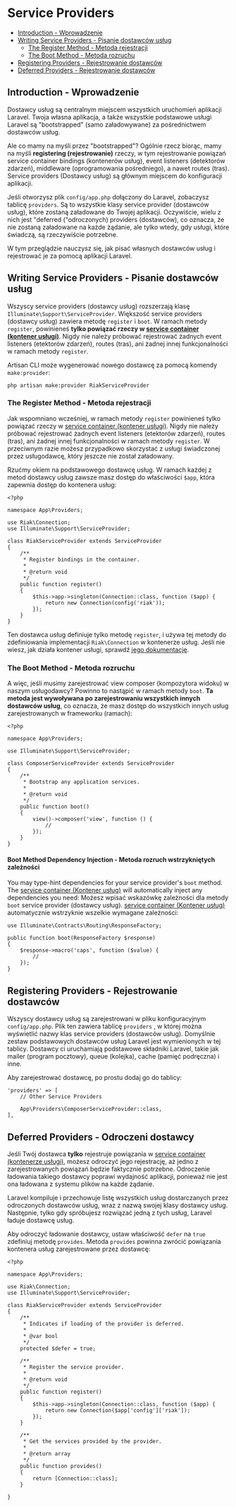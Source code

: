 # Service Providers

- [Introduction - Wprowadzenie](#introduction)
- [Writing Service Providers - Pisanie dostawców usług](#writing-service-providers)
    - [The Register Method - Metoda rejestracji](#the-register-method)
    - [The Boot Method - Metoda rozruchu](#the-boot-method)
- [Registering Providers - Rejestrowanie dostawców](#registering-providers)
- [Deferred Providers - Rejestrowanie dostawców](#deferred-providers)

<a name="introduction"></a>
## Introduction - Wprowadzenie


Dostawcy usług są centralnym miejscem wszystkich uruchomień aplikacji Laravel. Twoja własna aplikacja, a także wszystkie podstawowe usługi Laravel są "bootstrapped" (samo załadowywane) za pośrednictwem dostawców usług.

Ale co mamy na myśli przez "bootstrapped"? Ogólnie rzecz biorąc, mamy na myśli **registering (rejestrowanie)** rzeczy, w tym rejestrowanie powiązań service container bindings (kontenerów usług), event listeners (detektorów zdarzeń), middleware (oprogramowania pośredniego), a nawet routes (tras). Service providers (Dostawcy usług) są głównym miejscem do konfiguracji aplikacji.

Jeśli otworzysz plik `config/app.php` dołączony do Laravel, zobaczysz tablicę `providers`. Są to wszystkie klasy service provider (dostawców usług), które zostaną załadowane do Twojej aplikacji. Oczywiście, wielu z nich jest "deferred ("odroczonych) providers (dostawców), co oznacza, że nie zostaną załadowane na każde żądanie, ale tylko wtedy, gdy usługi, które świadczą, są rzeczywiście potrzebne.

W tym przeglądzie nauczysz się, jak pisać własnych dostawców usług i rejestrować je za pomocą aplikacji Laravel.

<a name="writing-service-providers"></a>
## Writing Service Providers - Pisanie dostawców usług

Wszyscy service providers (dostawcy usług) rozszerzają klasę `Illuminate\Support\ServiceProvider`. Większość service providers (dostawcy usług) zawiera metodę `register` i `boot`. W ramach metody `register`, powinieneś **tylko powiązać rzeczy w [service container (kontener usługi)](/docs/{{version}}/container)**. Nigdy nie należy próbować rejestrować żadnych event listeners (etektorów zdarzeń), routes (tras), ani żadnej innej funkcjonalności w ramach metody `register`.

Artisan CLI może wygenerować nowego dostawcę za pomocą komendy `make:provider`:

    php artisan make:provider RiakServiceProvider

<a name="the-register-method"></a>
### The Register Method - Metoda rejestracji

Jak wspomniano wcześniej, w ramach metody `register` powinieneś tylko powiązać rzeczy w [service container (kontener usługi)](/docs/{{version}}/container). Nigdy nie należy próbować rejestrować żadnych event listeners (etektorów zdarzeń), routes (tras), ani żadnej innej funkcjonalności w ramach metody `register`. W przeciwnym razie możesz przypadkowo skorzystać z usługi świadczonej przez usługodawcę, który jeszcze nie został załadowany.

Rzućmy okiem na podstawowego dostawcę usług. W ramach każdej z metod dostawcy usług zawsze masz dostęp do właściwości `$app`, która zapewnia dostęp do kontenera usług:

    <?php

    namespace App\Providers;

    use Riak\Connection;
    use Illuminate\Support\ServiceProvider;

    class RiakServiceProvider extends ServiceProvider
    {
        /**
         * Register bindings in the container.
         *
         * @return void
         */
        public function register()
        {
            $this->app->singleton(Connection::class, function ($app) {
                return new Connection(config('riak'));
            });
        }
    }

Ten dostawca usług definiuje tylko metodę `register`,  i używa tej metody do zdefiniowania implementacji `Riak\Connection` w kontenerze usług. Jeśli nie wiesz, jak działa kontener usługi, sprawdź [jego dokumentację](/docs/{{version}}/container).

<a name="the-boot-method"></a>
### The Boot Method - Metoda rozruchu

A więc, jeśli musimy zarejestrować view composer (kompozytora widoku) w naszym usługodawcy? Powinno to nastąpić w ramach metody `boot`. **Ta metoda jest wywoływana po zarejestrowaniu wszystkich innych dostawców usług**, co oznacza, że masz dostęp do wszystkich innych usług zarejestrowanych w frameworku (ramach):

    <?php

    namespace App\Providers;

    use Illuminate\Support\ServiceProvider;

    class ComposerServiceProvider extends ServiceProvider
    {
        /**
         * Bootstrap any application services.
         *
         * @return void
         */
        public function boot()
        {
            view()->composer('view', function () {
                //
            });
        }
    }

#### Boot Method Dependency Injection - Metoda rozruch wstrzykniętych zależności

You may type-hint dependencies for your service provider's `boot` method. The [service container (Kontener usług)](/docs/{{version}}/container) will automatically inject any dependencies you need:
Możesz wpisać wskazówkę zależności dla metody `boot` service provider (dostawcy usług). [service container (Kontener usług)](/docs/{{version}}/container) automatycznie wstrzyknie wszelkie wymagane zależności:

    use Illuminate\Contracts\Routing\ResponseFactory;

    public function boot(ResponseFactory $response)
    {
        $response->macro('caps', function ($value) {
            //
        });
    }

<a name="registering-providers"></a>
## Registering Providers - Rejestrowanie dostawców

Wszyscy dostawcy usług są zarejestrowani w pliku konfiguracyjnym `config/app.php`. Plik ten zawiera tablicę `providers` , w której można wyświetlić nazwy klas service providers (dostawców usług). Domyślnie zestaw podstawowych dostawców usług Laravel jest wymienionych w tej tablicy. Dostawcy ci uruchamiają podstawowe składniki Laravel, takie jak mailer (program pocztowy), queue (kolejka), cache (pamięć podręczna) i inne.

Aby zarejestrować dostawcę, po prostu dodaj go do tablicy:

    'providers' => [
        // Other Service Providers

        App\Providers\ComposerServiceProvider::class,
    ],

<a name="deferred-providers"></a>
## Deferred Providers - Odroczeni dostawcy

Jeśli Twój dostawca **tylko** rejestruje powiązania w [service container (kontenerze usługi)](/docs/{{version}}/container), możesz odroczyć jego rejestrację, aż jedno z zarejestrowanych powiązań będzie faktycznie potrzebne. Odroczenie ładowania takiego dostawcy poprawi wydajność aplikacji, ponieważ nie jest ona ładowana z systemu plików na każde żądanie.

Laravel kompiluje i przechowuje listę wszystkich usług dostarczanych przez odroczonych dostawców usług, wraz z nazwą swojej klasy dostawcy usług. Następnie, tylko gdy spróbujesz rozwiązać jedną z tych usług, Laravel ładuje dostawcę usług.

Aby odroczyć ładowanie dostawcy, ustaw właściwość `defer` na `true` zdefiniuj metodę `provides`. Metoda `provides`  powinna zwrócić powiązania kontenera usług zarejestrowane przez dostawcę:

    <?php

    namespace App\Providers;

    use Riak\Connection;
    use Illuminate\Support\ServiceProvider;

    class RiakServiceProvider extends ServiceProvider
    {
        /**
         * Indicates if loading of the provider is deferred.
         *
         * @var bool
         */
        protected $defer = true;

        /**
         * Register the service provider.
         *
         * @return void
         */
        public function register()
        {
            $this->app->singleton(Connection::class, function ($app) {
                return new Connection($app['config']['riak']);
            });
        }

        /**
         * Get the services provided by the provider.
         *
         * @return array
         */
        public function provides()
        {
            return [Connection::class];
        }

    }
